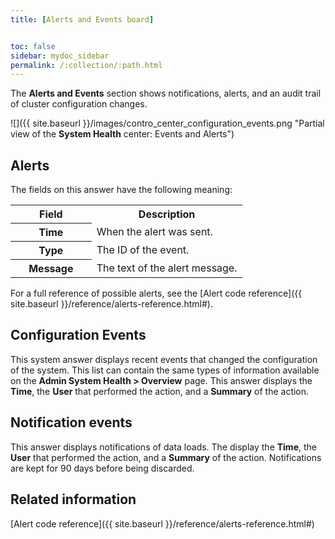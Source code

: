 ```yaml
---
title: [Alerts and Events board]


toc: false
sidebar: mydoc_sidebar
permalink: /:collection/:path.html
---
```


The **Alerts and Events** section shows notifications, alerts, and an audit
trail of cluster configuration changes.

 ![]({{ site.baseurl }}/images/contro_center_configuration_events.png "Partial view of the **System Health** center: Events and Alerts")


## Alerts

 The fields on this answer have the following meaning:

  <table>
  <colgroup>
     <col style="width:35%" />
     <col style="width:65%" />
  </colgroup>
     <tr>
        <th>Field</th>
        <th>Description</th>
     </tr>
     <tr>
        <th>Time</th>
        <td>
           When the alert was sent.
        </td>
     </tr>
     <tr>
        <th>Type</th>
        <td>
           The ID of the event.
        </td>
     </tr>
     <tr>
        <th>Message</th>
        <td>
           The text of the alert message.
        </td>
     </tr>
    </table>

For a full reference of possible alerts, see the [Alert code reference]({{ site.baseurl
}}/reference/alerts-reference.html#).

## Configuration Events

This system answer displays recent events that changed the configuration of the
system. This list can contain the same types of information available on the **Admin System Health > Overview** page. This answer displays the **Time**, the
**User** that performed the action, and a **Summary** of the action.  

## Notification events

This answer displays notifications of data loads. The display the **Time**, the
**User** that performed the action, and a **Summary** of the action.
Notifications are kept for 90 days before being discarded.

## Related information

[Alert code reference]({{ site.baseurl }}/reference/alerts-reference.html#)
